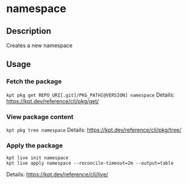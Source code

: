 # namespace

## Description
Creates a new namespace

## Usage

### Fetch the package
`kpt pkg get REPO_URI[.git]/PKG_PATH[@VERSION] namespace`
Details: https://kpt.dev/reference/cli/pkg/get/

### View package content
`kpt pkg tree namespace`
Details: https://kpt.dev/reference/cli/pkg/tree/

### Apply the package
```
kpt live init namespace
kpt live apply namespace --reconcile-timeout=2m --output=table
```
Details: https://kpt.dev/reference/cli/live/
